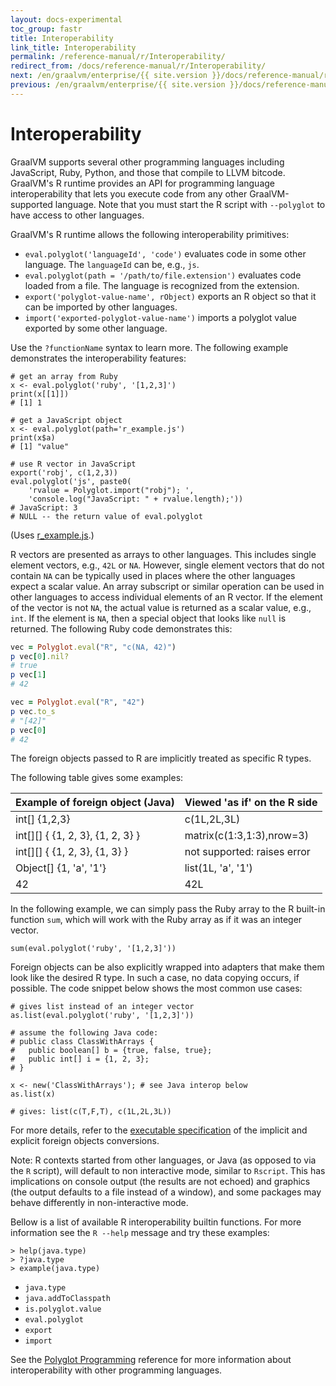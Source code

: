 ```yaml
---
layout: docs-experimental
toc_group: fastr
title: Interoperability
link_title: Interoperability
permalink: /reference-manual/r/Interoperability/
redirect_from: /docs/reference-manual/r/Interoperability/
next: /en/graalvm/enterprise/{{ site.version }}/docs/reference-manual/r/JavaInteroperability/
previous: /en/graalvm/enterprise/{{ site.version }}/docs/reference-manual/r/ExtensionsSupport/
---
```

# Interoperability

GraalVM supports several other programming languages including JavaScript, Ruby, Python, and those that compile to LLVM bitcode.
GraalVM's R runtime provides an API for programming language interoperability that lets you execute code from any other GraalVM-supported language.
Note that you must start the R script with `--polyglot` to have access to other languages.

GraalVM's R runtime allows the following interoperability primitives:
 - `eval.polyglot('languageId', 'code')` evaluates code in some other language. The `languageId` can be, e.g., `js`.
 - `eval.polyglot(path = '/path/to/file.extension')` evaluates code loaded from a file. The language is recognized from the extension.
 - `export('polyglot-value-name', rObject)` exports an R object so that it can be imported by other languages.
 - `import('exported-polyglot-value-name')` imports a polyglot value exported by some other language.

Use the `?functionName` syntax to learn more. The following example demonstrates the interoperability features:
```shell
# get an array from Ruby
x <- eval.polyglot('ruby', '[1,2,3]')
print(x[[1]])
# [1] 1

# get a JavaScript object
x <- eval.polyglot(path='r_example.js')
print(x$a)
# [1] "value"

# use R vector in JavaScript
export('robj', c(1,2,3))
eval.polyglot('js', paste0(
    'rvalue = Polyglot.import("robj"); ',
    'console.log("JavaScript: " + rvalue.length);'))
# JavaScript: 3
# NULL -- the return value of eval.polyglot
```
(Uses [r_example.js](https://www.graalvm.org/docs/examples/r_example.js).)

R vectors are presented as arrays to other languages.
This includes single element vectors, e.g., `42L` or `NA`.
However, single element vectors that do not contain `NA` can be typically used in places where the other languages expect a scalar value.
An array subscript or similar operation can be used in other languages to access individual elements of an R vector.
If the element of the vector is not `NA`, the actual value is returned as a scalar value, e.g., `int`.
If the element is `NA`, then a special object that looks like `null` is returned.
The following Ruby code demonstrates this:

```ruby
vec = Polyglot.eval("R", "c(NA, 42)")
p vec[0].nil?
# true
p vec[1]
# 42

vec = Polyglot.eval("R", "42")
p vec.to_s
# "[42]"
p vec[0]
# 42
```

<p id='foreign'>The foreign objects passed to R are implicitly treated as specific R types.

The following table gives some examples:</p>

| Example of foreign object (Java) | Viewed 'as if' on the R side |
| -------------------------------- | ---------------------------- |
| int[] {1,2,3}                    | c(1L,2L,3L)                  |
| int[][] { {1, 2, 3}, {1, 2, 3} } | matrix(c(1:3,1:3),nrow=3)    |
| int[][] { {1, 2, 3}, {1, 3} }    | not supported: raises error  |
| Object[] {1, 'a', '1'}           | list(1L, 'a', '1')           |
| 42                               | 42L                          |

In the following example, we can simply pass the Ruby array to the R built-in function `sum`, which will work with the Ruby array as if it was an integer vector.
```shell
sum(eval.polyglot('ruby', '[1,2,3]'))
```

Foreign objects can be also explicitly wrapped into adapters that make them look like the desired R type.
In such a case, no data copying occurs, if possible.
The code snippet below shows the most common use cases:
```shell
# gives list instead of an integer vector
as.list(eval.polyglot('ruby', '[1,2,3]'))

# assume the following Java code:
# public class ClassWithArrays {
#   public boolean[] b = {true, false, true};
#   public int[] i = {1, 2, 3};
# }

x <- new('ClassWithArrays'); # see Java interop below
as.list(x)

# gives: list(c(T,F,T), c(1L,2L,3L))
```

For more details, refer to the
[executable specification](https://github.com/oracle/fastr/blob/master/com.oracle.truffle.r.test/src/com/oracle/truffle/r/test/library/fastr/R/interop-array-conversion-test.R#L158) of the implicit and explicit foreign objects conversions.

Note: R contexts started from other languages, or Java (as opposed to via the `R` script), will default to non interactive mode, similar to `Rscript`.
This has implications on console output (the results are not echoed) and graphics (the output defaults to a file instead of a window), and some packages may behave differently in non-interactive mode.

Bellow is a list of available R interoperability builtin functions.
For more information see the `R --help` message and try these examples:
```shell
> help(java.type)
> ?java.type
> example(java.type)
```

* `java.type`
* `java.addToClasspath`
* `is.polyglot.value`
* `eval.polyglot`
* `export`
* `import`

See the [Polyglot Programming](https://www.graalvm.org/reference-manual/polyglot-programming/)
reference for more information about interoperability with other programming
languages.
